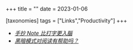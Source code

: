 +++
title = ""
date = 2023-01-06

[taxonomies]
tags = ["Links","Productivity"]
+++ 
- *[手抄 Note 比打字更入腦](https://visualthinkingnote.wordpress.com/2015/09/01/%ef%bc%88%e8%bd%89%e8%bc%89%ef%bc%89%e4%b8%8a%e5%a0%82%e8%b2%bc%e5%a3%ab%ef%bc%9a%e6%89%8b%e6%8a%84note%e6%af%94%e6%89%93%e5%ad%97%e6%9b%b4%e5%85%a5%e8%85%a6-%e4%b8%bb%e5%a0%b4%e5%a0%b1%e9%81%93/)*  
- *[黑暗模式对阅读有帮助吗？](https://kevquirk.com/is-dark-mode-such-a-good-idea/)*
<!-- more -->